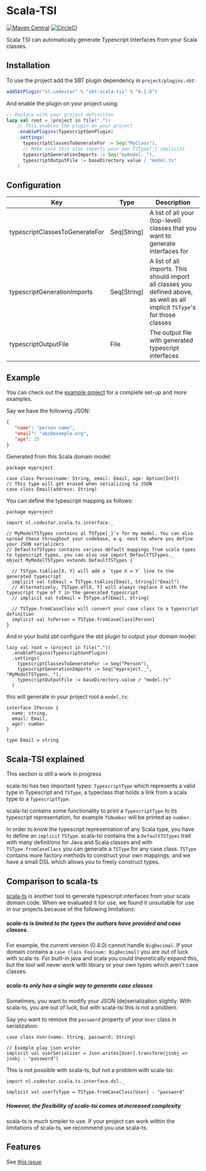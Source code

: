 # Scala-TSI

[![Maven Central](https://img.shields.io/maven-central/v/nl.codestart/scala-tsi.svg)](https://mvnrepository.com/artifact/nl.codestar/scala-tsi)
[![CircleCI](https://img.shields.io/circleci/project/github/code-star/scala-tsi.svg)](https://circleci.com/gh/code-star/scala-tsi/)

Scala TSI can automatically generate Typescript Interfaces from your Scala classes.

## Installation

To use the project add the SBT plugin dependency in `project/plugins.sbt`:

```scala
addSbtPlugin("nl.codestar" % "sbt-scala-tsi" % "0.1.0")
```

And enable the plugin on your project using:

```scala
// Replace with your project definition
lazy val root = (project in file("."))
    // This enables the plugin on your project
    .enablePlugins(TypescriptGenPlugin)
    .settings(
      typescriptClassesToGenerateFor := Seq("MyClass"),
      // Make sure this also imports your own TSType[_] implicits
      typescriptGenerationImports := Seq("mymodel._"),
      typescriptOutputFile := baseDirectory.value / "model.ts"
    )
```

## Configuration

| Key | Type | Description |
| --- | ---- | ----------- |
| typescriptClassesToGenerateFor | Seq[String] | A list of all your (top-level) classes that you want to generate interfaces for |
| typescriptGenerationImports | Seq[String] | A list of all imports. This should import all classes you defined above, as well as all implicit `TSType`'s for those classes |
| typescriptOutputFile | File | The output file with generated typescript interfaces

## Example

You can check out the [example project](example/) for a complete set-up and more examples.

Say we have the following JSON:
```json
{
   "name": "person name",
   "email": "abc@example.org",
   "age": 25
}
```

Generated from this Scala domain model:
```
package myproject

case class Person(name: String, email: Email, age: Option[Int])
// This type will get erased when serializing to JSON
case class Email(address: String)
```

You can define the typescript mapping as follows:
```
package myproject

import nl.codestar.scala.ts.interface._

// MyModelTSTypes contains al TSType[_]'s for my model. You can also spread these throughout your codebase, e.g. next to where you define your JSON serializers
// DefaultsTSTypes contains various default mappings from scala types to typescript types, you can also use import DefaultTSTypes._
object MyModelTSTypes extends DefaultTSTypes {
 
  // TSType.tsAlias[X, Y] will add a `type X = Y` line to the generated typescript
  implicit val tsEmail = TSType.tsAlias[Email, String]("Email")
  // Alternatively, TSType.of[X, Y] will always replace X with the typescript type of Y in the generated typescript
  // implicit val tsEmail = TSType.of[Email, String]
  
  // TSType.fromCaseClass will convert your case class to a typescript definition
  implicit val tsPerson = TSType.fromCaseClass[Person]
}
```

And in your build.sbt configure the sbt plugin to output your domain model:
```
lazy val root = (project in file("."))
  .enablePlugins(TypescriptGenPlugin)
  .settings(
    typescriptClassesToGenerateFor := Seq("Person"),
    typescriptGenerationImports := Seq("myproject._", "MyModelTSTypes._"),
    typescriptOutputFile := baseDirectory.value / "model.ts"
  )
```

this will generate in your project root a `model.ts`:
```
interface IPerson {
  name: string,
  email: Email,
  age?: number
}

type Email = string
```

## Scala-TSI explained

This section is still a work in progress

scala-tsi has two important types: `TypescriptType` which represents a valid type in Typescript and `TSType`, a typeclass that holds a link from a scala type to a `TypescriptType`.

scala-tsi contains some functionality to print a `TypescriptType` to its typescript representation, for example `TSNumber` will be printed as `number`.

In order to know the typescript representation of any Scala type, you have to define an `implicit` `TSType`.
scala-tsi contains the a `DefaultTSTypes` trait with many definitions for Java and Scala classes and with `TSType.fromCaseClass` you can generate a `TSType` for any case class.
`TSType` contains more factory methods to construct your own mappings, and we have a small DSL which allows you to freely construct types.

## Comparison to scala-ts

[scala-ts](https://github.com/miloszpp/scala-ts) is another tool to generate typescript interfaces from your scala domain code.
When we evaluated it for use, we found it unsuitable for use in our projects because of the following limitations:

##### scala-ts is limited to the types the authors have provided and case classes.

For example, the current version (0.4.0) cannot handle `BigDecimal`.
If your domain contains a `case class Foo(num: BigDecimal)` you are out of luck with scala-ts.
For built-in java and scala you could theoretically expand this, but the tool will never work with library or your own types which aren't case classes. 

##### scala-ts only has a single way to generate case classes

Sometimes, you want to modify your JSON (de)serialization slightly.
With scala-ts, you are out of luck, but with scala-tsi this is not a problem.

Say you want to remove the `password` property of your `User` class in serialization:
```
case class User(name: String, password: String)

// Example play json writer
implicit val userSerializer = Json.writes[User].transform(jsobj => jsobj - "password")
```

This is not possible with scala-ts, but not a problem with scala-tsi:

```
import nl.codestar.scala.ts.interface.dsl._

implicit val userTsType = TSType.fromCaseClass[User] - "password"
```

##### However, the flexibility of scala-tsi comes at increased complexity

scala-ts is *much* simpler to use.
If your project can work within the limitations of scala-ts, we recommend you use scala-ts.


## Features

See [this issue](https://github.com/code-star/scala-ts-interfaces/issues/1)
